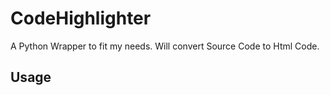 # CodeHighlighter

A Python Wrapper to fit my needs. Will convert Source Code to Html Code.  

## Usage


```bash

```

